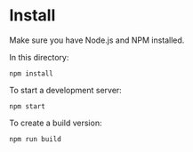 # Install

Make sure you have Node.js and NPM installed.

In this directory:

```
npm install
```

To start a development server: 

```
npm start
```

To create a build version:

```
npm run build
```